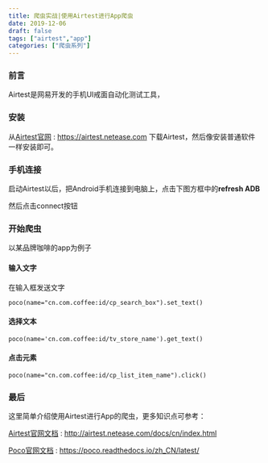 ```yaml
---
title: 爬虫实战|使用Airtest进行App爬虫
date: 2019-12-06
draft: false
tags: ["airtest","app"]
categories: ["爬虫系列"]
---
```


### 前言
Airtest是网易开发的手机UI戒面自动化测试工具，

### 安装
从[Airtest官网](https://airtest.netease.com) : https://airtest.netease.com   下载Airtest，然后像安装普通软件一样安装即可。

### 手机连接

启动Airtest以后，把Android手机连接到电脑上，点击下图方框中的**refresh ADB**

然后点击connect按钮

### 开始爬虫
以某品牌咖啡的app为例子

#### 输入文字
在输入框发送文字
```
poco(name="cn.com.coffee:id/cp_search_box").set_text()
```

#### 选择文本
```
poco(name='cn.com.coffee:id/tv_store_name').get_text()
```

#### 点击元素
```
poco(name="cn.com.coffee:id/cp_list_item_name").click()
```

### 最后
这里简单介绍使用Airtest进行App的爬虫，更多知识点可参考：

[Airtest官网文档](http://airtest.netease.com/docs/cn/index.html) : http://airtest.netease.com/docs/cn/index.html

[Poco官网文档](https://poco.readthedocs.io/zh_CN/latest/) : https://poco.readthedocs.io/zh_CN/latest/
